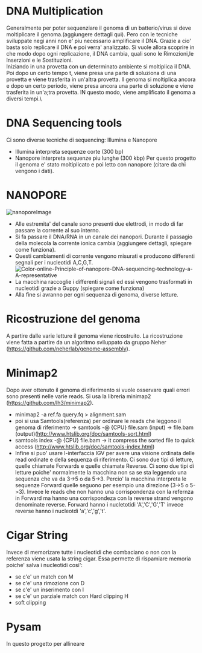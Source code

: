 # DNA Multiplication
Generalmente per poter sequenziare il genoma di un batterio/virus si deve moltiplicare il genoma.(aggiungere dettagli qui). Pero con le tecniche sviluppate negi anni non e' piu necessario amplificare il DNA. Grazie a cio' basta solo replicare il DNA e poi verra' analizzato. Si vuole allora scoprire in che modo dopo ogni replicazione, il DNA cambia, quali sono le Rimozioni,le Inserzioni e le Sostituzioni.\
Iniziando in una provetta con un determinato ambiente si moltiplica il DNA. Poi dopo un certo tempo t, viene presa una parte di soluziona di una provetta e viene trasferita in un'altra provetta. Il genoma si moltiplica ancora e dopo un certo periodo, viene presa ancora una parte di soluzione e viene trasferita in un'a;tra provetta. IN questo modo, viene amplificato il genoma a diversi tempi.\
# DNA Sequencing tools
Ci sono diverse tecniche di sequencing: Illumina e Nanopore
- Illumina interpreta sequenze corte (300 bp)
- Nanopore interpreta sequenze piu lunghe (300 kbp)
Per questo progetto il genoma e' stato moltiplicato e poi letto con nanopore (citare da chi vengono i dati).
# NANOPORE
![nanoporeImage](https://user-images.githubusercontent.com/80390025/179186649-401cc01d-233e-4672-a170-da7aadf058e1.png)

- Alle estremita' del canale sono presenti due elettrodi, in modo di far passare la corrente al suo interno.
- Si fa passare il DNA/RNA in un canale dei nanopori. Durante il passagio della molecola la corrente ionica cambia (aggiungere dettagli, spiegare come funziona).
- Questi cambiamenti di corrente vengono misurati e producono differenti segnali per i nucleotidi A,C,G,T.
![Color-online-Principle-of-nanopore-DNA-sequencing-technology-a-A-representative](https://user-images.githubusercontent.com/80390025/179193920-84cc087c-9acb-4839-97de-b4390db5dd18.png)
- La macchina raccoglie i differenti signali ed essi vengono trasformati in nucleotidi grazie a Guppy (spiegare come funziona)
- Alla fine si avranno per ogni sequenza di genoma, diverse letture.
# Ricostruzione del genoma
A partire dalle varie letture il genoma viene ricostruito. La ricostruzione viene fatta a partire da un algoritmo sviluppato da gruppo Neher (https://github.com/neherlab/genome-assembly).

# Minimap2
Dopo aver ottenuto il genoma di riferimento si vuole osservare quali errori sono presenti nelle varie reads. Si usa la libreria minimap2 (https://github.com/lh3/minimap2).
- minimap2 -a ref.fa query.fq > alignment.sam
- poi si usa Samtools(referenza) per ordinare le reads che leggono il genoma di riferimento -> samtools -@ {CPU} file.sam (input) -> file.bam (output)(http://www.htslib.org/doc/samtools-sort.html)
- samtools index -@ {CPU} file.bam -> it compress the sorted file to quick access (http://www.htslib.org/doc/samtools-index.html)
- Infine si puo' usare l-interfaccia IGV per avere una visione ordinata delle read ordinate e della sequenza di riferimento.
Ci sono due tipi di letture, quelle chiamate Forwards e quelle chiamate Reverse.
Ci sono due tipi di letture poiche' normalmente la macchina non sa se sta leggendo una sequenza che va da 3->5 o da 5->3. Percio' la macchina interpreta le sequenze Forward quelle seguono per esempio una direzione (3->5 o 5->3). Invece le reads che non hanno una corrispondenza con la refernza in Forward ma hanno una corrispondeza con la reverse strand vengono denominate reverse. Forward hanno i nucletotidi 'A','C','G','T' invece reverse hanno i nucleotdi 'a','c','g','t'.
# Cigar String
Invece di memorizare tutte i nucleotidi che combaciano o  non con la referenza viene usata la string cigar. Essa permette di rispamiare memoria poiche' salva i nucleotidi cosi':
- se c'e' un match con M
- se c'e' una rimozione con D
- se c'e' un inserimento con I
- se c'e' un parziale match con Hard clipping H
- soft clipping
# Pysam
In questo progetto per allineare
